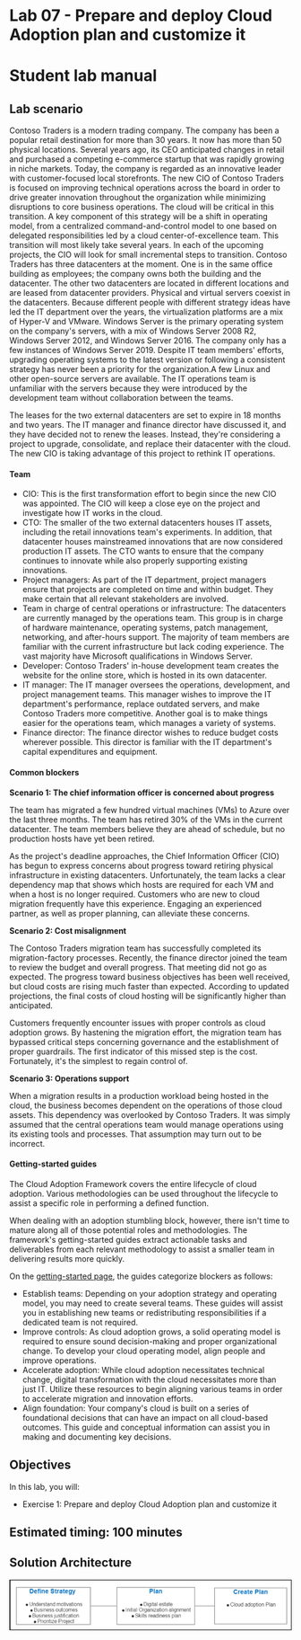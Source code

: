 # Lab 07 - Prepare and deploy Cloud Adoption plan and customize it
# Student lab manual

## Lab scenario

Contoso Traders is a modern trading company. The company has been a popular retail destination for more than 30 years. It now has more than 50 physical locations. Several years ago, its CEO anticipated changes in retail and purchased a competing e-commerce startup that was rapidly growing in niche markets. Today, the company is regarded as an innovative leader with customer-focused local storefronts.
The new CIO of Contoso Traders is focused on improving technical operations across the board in order to drive greater innovation throughout the organization while minimizing disruptions to core business operations. The cloud will be critical in this transition. A key component of this strategy will be a shift in operating model, from a centralized command-and-control model to one based on delegated responsibilities led by a cloud center-of-excellence team. This transition will most likely take several years. In each of the upcoming projects, the CIO will look for small incremental steps to transition.
Contoso Traders has three datacenters at the moment. One is in the same office building as employees; the company owns both the building and the datacenter. The other two datacenters are located in different locations and are leased from datacenter providers. Physical and virtual servers coexist in the datacenters. Because different people with different strategy ideas have led the IT department over the years, the virtualization platforms are a mix of Hyper-V and VMware. Windows Server is the primary operating system on the company's servers, with a mix of Windows Server 2008 R2, Windows Server 2012, and Windows Server 2016. The company only has a few instances of Windows Server 2019. Despite IT team members' efforts, upgrading operating systems to the latest version or following a consistent strategy has never been a priority for the organization.A few Linux and other open-source servers are available. The IT operations team is unfamiliar with the servers because they were introduced by the development team without collaboration between the teams.

The leases for the two external datacenters are set to expire in 18 months and two years. The IT manager and finance director have discussed it, and they have decided not to renew the leases. Instead, they're considering a project to upgrade, consolidate, and replace their datacenter with the cloud. The new CIO is taking advantage of this project to rethink IT operations.

#### Team

+ CIO: This is the first transformation effort to begin since the new CIO was appointed. The CIO will keep a close eye on the project and investigate how IT works in the cloud.
+ CTO: The smaller of the two external datacenters houses IT assets, including the retail innovations team's experiments. In addition, that datacenter houses mainstreamed innovations that are now considered production IT assets. The CTO wants to ensure that the company continues to innovate while also properly supporting existing innovations.
+ Project managers: As part of the IT department, project managers ensure that projects are completed on time and within budget. They make certain that all relevant stakeholders are involved.
+ Team in charge of central operations or infrastructure: The datacenters are currently managed by the operations team. This group is in charge of hardware maintenance, operating systems, patch management, networking, and after-hours support. The majority of team members are familiar with the current infrastructure but lack coding experience. The vast majority have Microsoft qualifications in Windows Server.
+ Developer: Contoso Traders' in-house development team creates the website for the online store, which is hosted in its own datacenter.
+ IT manager: The IT manager oversees the operations, development, and project management teams. This manager wishes to improve the IT department's performance, replace outdated servers, and make Contoso Traders more competitive. Another goal is to make things easier for the operations team, which manages a variety of systems.
+ Finance director: The finance director wishes to reduce budget costs wherever possible. This director is familiar with the IT department's capital expenditures and equipment.

#### Common blockers

**Scenario 1: The chief information officer is concerned about progress**

The team has migrated a few hundred virtual machines (VMs) to Azure over the last three months. The team has retired 30% of the VMs in the current datacenter. The team members believe they are ahead of schedule, but no production hosts have yet been retired.

As the project's deadline approaches, the Chief Information Officer (CIO) has begun to express concerns about progress toward retiring physical infrastructure in existing datacenters. Unfortunately, the team lacks a clear dependency map that shows which hosts are required for each VM and when a host is no longer required.
Customers who are new to cloud migration frequently have this experience. Engaging an experienced partner, as well as proper planning, can alleviate these concerns.

**Scenario 2: Cost misalignment**

The Contoso Traders migration team has successfully completed its migration-factory processes. Recently, the finance director joined the team to review the budget and overall progress. That meeting did not go as expected. The progress toward business objectives has been well received, but cloud costs are rising much faster than expected. According to updated projections, the final costs of cloud hosting will be significantly higher than anticipated.

Customers frequently encounter issues with proper controls as cloud adoption grows. By hastening the migration effort, the migration team has bypassed critical steps concerning governance and the establishment of proper guardrails. The first indicator of this missed step is the cost. Fortunately, it's the simplest to regain control of.

**Scenario 3: Operations support**

When a migration results in a production workload being hosted in the cloud, the business becomes dependent on the operations of those cloud assets. This dependency was overlooked by Contoso Traders. It was simply assumed that the central operations team would manage operations using its existing tools and processes. That assumption may turn out to be incorrect.

#### Getting-started guides

The Cloud Adoption Framework covers the entire lifecycle of cloud adoption. Various methodologies can be used throughout the lifecycle to assist a specific role in performing a defined function.

When dealing with an adoption stumbling block, however, there isn't time to mature along all of those potential roles and methodologies. The framework's getting-started guides extract actionable tasks and deliverables from each relevant methodology to assist a smaller team in delivering results more quickly.

On the [getting-started page](https://learn.microsoft.com/en-us/azure/cloud-adoption-framework/get-started/), the guides categorize blockers as follows:

+ Establish teams: Depending on your adoption strategy and operating model, you may need to create several teams. These guides will assist you in establishing new teams or redistributing responsibilities if a dedicated team is not required.
+ Improve controls: As cloud adoption grows, a solid operating model is required to ensure sound decision-making and proper organizational change. To develop your cloud operating model, align people and improve operations.
+ Accelerate adoption: While cloud adoption necessitates technical change, digital transformation with the cloud necessitates more than just IT. Utilize these resources to begin aligning various teams in order to accelerate migration and innovation efforts.
+ Align foundation: Your company's cloud is built on a series of foundational decisions that can have an impact on all cloud-based outcomes. This guide and conceptual information can assist you in making and documenting key decisions.

## Objectives

In this lab, you will:

+ Exercise 1: Prepare and deploy Cloud Adoption plan and customize it


## Estimated timing: 100 minutes
## Solution Architecture

  ![](../media/archlab7.png)
  

